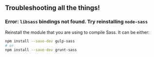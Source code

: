 ## Troubleshooting all the things!

### Error: `libsass` bindings not found. Try reinstalling `node-sass`

Reinstall the module that you are using to compile Sass. It can be either:

```sh
npm install --save-dev gulp-sass
# or
npm install --save-dev grunt-sass
```
